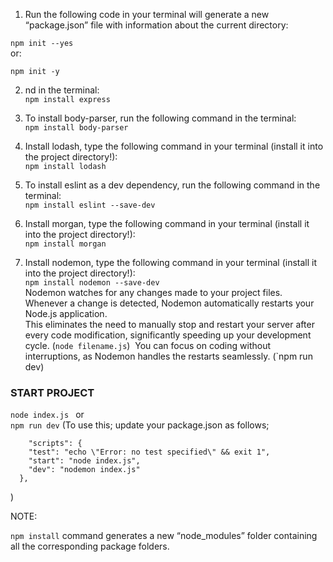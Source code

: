 1. Run the following code in your terminal will generate a new “package.json” file with information about the current directory:

`npm init --yes`  
or:

`npm init -y`

2. nd in the terminal:   
`npm install express`  

3. To install body-parser, run the following command in the terminal:   
`npm install body-parser`

4. Install lodash, type the following command in your terminal (install it into the project directory!):  
`npm install lodash`

5. To install eslint as a dev dependency, run the following command in the terminal:  
`npm install eslint --save-dev`

6. Install morgan, type the following command in your terminal (install it into the project directory!):  
`npm install morgan`

7. Install nodemon, type the following command in your terminal (install it into the project directory!):  
`npm install nodemon --save-dev`  
Nodemon watches for any changes made to your project files.  
Whenever a change is detected, Nodemon automatically restarts your Node.js application.  
This eliminates the need to manually stop and restart your server after every code modification, significantly speeding up your development cycle. (`node filename.js`)  
You can focus on coding without interruptions, as Nodemon handles the restarts seamlessly. (`npm run dev)



### START PROJECT
`node index.js ` 
or  
`npm run dev` (To use this; update your package.json as follows;  
```
    "scripts": {
    "test": "echo \"Error: no test specified\" && exit 1",
    "start": "node index.js",
    "dev": "nodemon index.js"
  },
```
)

NOTE: 

`npm install` command generates a new “node_modules” folder containing all the corresponding package folders.
